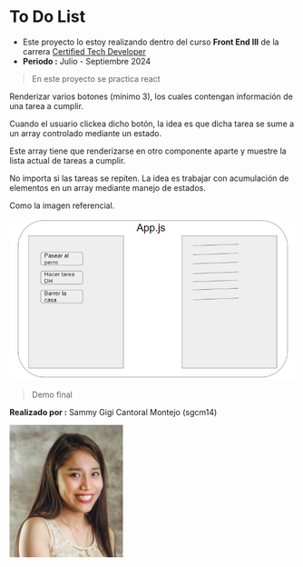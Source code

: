 To Do List
=============
- Este proyecto lo estoy realizando dentro del curso **Front End III** de la carrera [Certified Tech Developer](https://www.digitalhouse.com/ar/productos/programacion/certified-tech-developer "Certified Tech Developer") 
- **Periodo :** Julio - Septiembre 2024
> En este proyecto se practica react

Renderizar varios botones (mínimo 3), los cuales contengan información de una tarea a cumplir.

Cuando el usuario clickea dicho botón, la idea es que dicha tarea se sume a un array controlado mediante un estado.

Este array tiene que renderizarse en otro componente aparte y muestre la lista actual de tareas a cumplir. 

No importa si las tareas se repiten. La idea es trabajar con acumulación de elementos en un array mediante manejo de estados.

Como la imagen referencial.

![](https://raw.githubusercontent.com/sgcm14/0523C02-toDo-app/refs/heads/main/src/images/image.webp)
>  Demo final

**Realizado por :** Sammy Gigi Cantoral Montejo (sgcm14)

<img src ="https://raw.githubusercontent.com/sgcm14/sgcm14/main/sammy.jpg" width="200">
